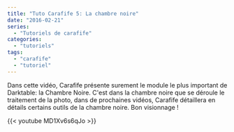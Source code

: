 ```yaml
---
title: "Tuto Carafife 5: La chambre noire"
date: "2016-02-21"
series:
  - "Tutoriels de carafife"
categories: 
  - "tutoriels"
tags: 
  - "carafife"
  - "tutoriel"
---
```


Dans cette vidéo, Carafife présente surement le module le plus important de Darktable: la Chambre Noire. C'est dans la chambre noire que se déroule le traitement de la photo, dans de prochaines vidéos, Carafife détaillera en détails certains outils de la chambre noire. Bon visionnage !

{{< youtube MD1Xv6s6qJo >}}
